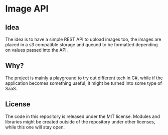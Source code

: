 # Image API

## Idea

The idea is to have a simple REST API to upload images too, the images are placed in a s3 compatible storage and queued 
to be formatted depending on values passed into the API.  

## Why?

The project is mainly a playground to try out different tech in C#, while if the application
becomes something useful, it might be turned into some type of SaaS.

## License

The code in this repository is released under the MIT license.
Modules and libraries might be created outside of the repository under other licenses, while
this one will stay open.

